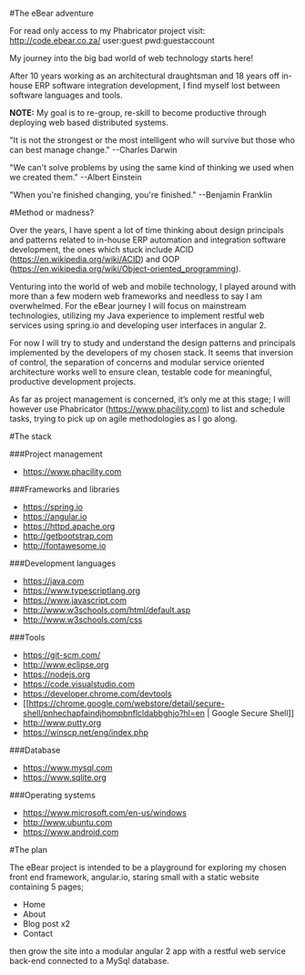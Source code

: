 #The eBear adventure

For read only access to my Phabricator project visit: http://code.ebear.co.za/ user:guest pwd:guestaccount

My journey into the big bad world of web technology starts here!

After 10 years working as an architectural draughtsman and 18 years off in-house ERP software integration development, I find myself lost between software languages and tools.

**NOTE:** My goal is to re-group, re-skill to become productive through deploying web based distributed systems.

"It is not the strongest or the most intelligent who will survive but those who can best manage change." --Charles Darwin

"We can't solve problems by using the same kind of thinking we used when we created them." --Albert Einstein

"When you're finished changing, you're finished." --Benjamin Franklin


#Method or madness?

Over the years, I have spent a lot of time thinking about design principals and patterns related to in-house ERP automation and integration software development, the ones which stuck include ACID (https://en.wikipedia.org/wiki/ACID) and OOP (https://en.wikipedia.org/wiki/Object-oriented_programming).

Venturing into the world of web and mobile technology, I played around with more than a few modern web frameworks and needless to say I am overwhelmed. For the eBear journey I will focus on mainstream technologies, utilizing my Java experience to implement restful web services using spring.io and developing user interfaces in angular 2. 

For now I will try to study and understand the design patterns and principals implemented by the developers of my chosen stack. It seems that inversion of control, the separation of concerns and modular service oriented architecture works well to ensure clean, testable code for meaningful, productive development projects.

As far as project management is concerned, it’s only me at this stage; I will however use Phabricator (https://www.phacility.com) to list and schedule tasks, trying to pick up on agile methodologies as I go along.



#The stack

###Project management
  - https://www.phacility.com

###Frameworks and libraries
  - https://spring.io
  - https://angular.io
  - https://httpd.apache.org
  - http://getbootstrap.com
  - http://fontawesome.io

###Development languages
  - https://java.com
  - https://www.typescriptlang.org
  - https://www.javascript.com
  - http://www.w3schools.com/html/default.asp
  - http://www.w3schools.com/css

###Tools
  - https://git-scm.com/
  - http://www.eclipse.org
  - https://nodejs.org
  - https://code.visualstudio.com
  - https://developer.chrome.com/devtools
  - [[https://chrome.google.com/webstore/detail/secure-shell/pnhechapfaindjhompbnflcldabbghjo?hl=en | Google Secure Shell]]
  - http://www.putty.org
  - https://winscp.net/eng/index.php

###Database
  - https://www.mysql.com
  - https://www.sqlite.org

###Operating systems
  - https://www.microsoft.com/en-us/windows
  - http://www.ubuntu.com
  - https://www.android.com

  


#The plan

The eBear project is intended to be a playground for exploring my chosen front end framework, angular.io, staring small with a static website containing 5 pages;

  - Home
  - About
  - Blog post x2
  - Contact

then grow the site into a modular angular 2 app with a restful web service back-end connected to a MySql database.


